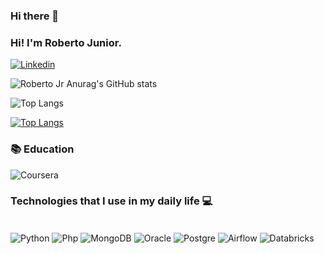 ### Hi there 👋

### Hi! I'm Roberto Junior.
[![Linkedin](https://img.shields.io/badge/LinkedIn-0077B5?style=for-the-badge&logo=linkedin&logoColor=white)](https://www.linkedin.com/in/roberthonjunior/)

![Roberto Jr Anurag's GitHub stats](https://github-readme-stats.vercel.app/api?username=thelastbeto&show_icons=true&theme=dark)

![Top Langs](https://github-readme-stats.vercel.app/api/top-langs/?username=thelastbeto&hide_progress=true)

[![Top Langs](https://github-readme-stats.vercel.app/api/top-langs/?username=thelastbeto)](https://github.com/anuraghazra/github-readme-stats)

### 📚 Education
![Coursera](https://img.shields.io/badge/Coursera-0056D2?style=for-the-badge&logo=Coursera&logoColor=white)

### Technologies that I use in my daily life 💻
<div style="display: inline_block"><br/>
  <img align="center" alt="Python" src="https://img.shields.io/badge/Python-3776AB?style=for-the-badge&logo=python&logoColor=white" />
  <img align="center" alt="Php" src="https://img.shields.io/badge/PHP-777BB4?style=for-the-badge&logo=php&logoColor=white" />
  <img align="center" alt="MongoDB" src="https://img.shields.io/badge/MongoDB-4EA94B?style=for-the-badge&logo=mongodb&logoColor=white" />
  <img align="center" alt="Oracle" src="https://img.shields.io/badge/Oracle-F80000?style=for-the-badge&logo=oracle&logoColor=black" />
  <img align="center" alt="Postgre" src="https://img.shields.io/badge/PostgreSQL-316192?style=for-the-badge&logo=postgresql&logoColor=white" />
  <img align="center" alt="Airflow" src="https://img.shields.io/badge/Airflow-017CEE?style=for-the-badge&logo=Apache%20Airflow&logoColor=white" />
  <img align="center" alt="Databricks" src="https://img.shields.io/badge/Databricks-FF3621?style=for-the-badge&logo=Databricks&logoColor=white" />
</div><br>

